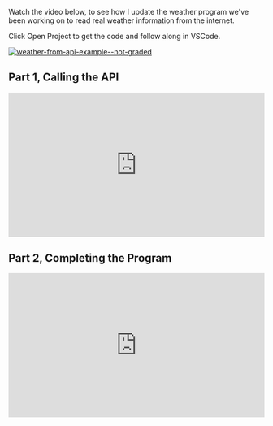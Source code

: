 
Watch the video below, to see how I update the weather program we've been working on to read real weather information from the internet.

Click Open Project to get the code and follow along in VSCode.

<a href="https://classroom.github.com/a/Rq4XWArs" target="_blank"><img src="https://img.shields.io/static/v1?label=Open%20Project&message=Code%20for%20the%20weather%20api%20video%20(not%20graded)&color=blue" alt="weather-from-api-example--not-graded" /></a>


<!-- link to https://github.com/kibo-programming-2-jan-23/show-weather-from-api  -->

## Part 1, Calling the API

<div style="position: relative; padding-bottom: 56.25%; height: 0;"><iframe src="https://www.youtube.com/embed/jfa-YLyanFw
?rel=0" title="Weather - Reading from API Part 1" frameborder="0" allow="accelerometer; autoplay; clipboard-write; encrypted-media; gyroscope; picture-in-picture" allowfullscreen style="position: absolute; top: 0; left: 0; width: 100%; height: 100%;"></iframe></div>


## Part 2, Completing the Program

<div style="position: relative; padding-bottom: 56.25%; height: 0;"><iframe src="https://www.youtube.com/embed/aIKG6QOoU-4?rel=0" title="Weather - Reading from API Part 2" frameborder="0" allow="accelerometer; autoplay; clipboard-write; encrypted-media; gyroscope; picture-in-picture" allowfullscreen style="position: absolute; top: 0; left: 0; width: 100%; height: 100%;"></iframe></div>



